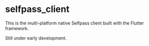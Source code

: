 # selfpass_client

This is the multi-platform native Selfpass client built with the Flutter framework.

Still under early development.